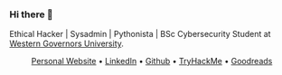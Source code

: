 ### Hi there 👋


Ethical Hacker | Sysadmin | Pythonista | BSc Cybersecurity Student at [Western Governors University](https://www.wgu.edu/).
<p align="center">
  <a href="https://danieldavidson.github.io" target="_blank">Personal Website</a> •
  <a href="https://www.linkedin.com/in/edoardoottavianelli/" target="_blank">LinkedIn</a> •
  <a href="https://github.com/danieldavidson" target="_blank">Github</a> •
  <a href="https://tryhackme.com/p/Pyr0" target="_blank">TryHackMe</a> •
  <a href="https://www.goodreads.com/daniel_reads" target="_blank">Goodreads</a>
</p>
<!--
[![danieldavidson's GitHub stats](https://github-readme-stats.vercel.app/api?username=danieldavidson)](https://github.com/anuraghazra/github-readme-stats)
-->
